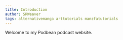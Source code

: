 ```yaml
---
title: Introduction
author: SRWeaver
tags: alternativemanga arttutorials manzfatutorials
---
```

Welcome to my Podbean podcast website.
